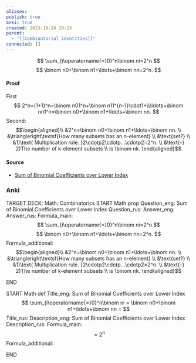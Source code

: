 ```yaml
---
aliases: 
publish: true
anki: true
created: 2023-10-24 20:13
parent:
  - "[[Combinatorial identities]]"
connected: []
---
```

$$
\sum_{i\operatorname{=}0}^n\binom ni=2^n
$$
$$
\binom n0+\binom n1+\ldots+\binom nn=2^n.
$$
#### Proof
First
$$
2^n=(1+1)^n=\binom n01^n+\binom n11^{n-1}\cdot1+\\\ldots+\binom nn1^n=\binom n0+\binom n1+\ldots+\binom nn.
$$
Second:
$$\begin{aligned}\\
&2^n=\binom n0+\binom n1+\ldots+\binom nn. \\
&\triangleright\textsf{How many subsets has an n-element} \\
&\text{set?} \\
&1)\text{ Multiplication rule. }2\cdotp2\cdotp...\cdotp2=2^n. \\
&\text{-} 2)The number of k-element subsets \\ is \binom nk.  
\end{aligned}$$

#### Source
- [Sum of Binomial Coefficients over Lower Index](https://proofwiki.org/wiki/Sum_of_Binomial_Coefficients_over_Lower_Index "Sum of Binomial Coefficients over Lower Index")


### Anki
TARGET DECK: Math::Combinatorics
START
Math prop
Question_eng: Sum of Binomial Coefficients over Lower Index
Question_rus: 
Answer_eng: 
Answer_rus: 
Formula_main: $$
\sum_{i\operatorname{=}0}^n\binom ni=2^n
$$
$$
\binom n0+\binom n1+\ldots+\binom nn=2^n.
$$
Formula_additional: $$\begin{aligned}\\
&2^n=\binom n0+\binom n1+\ldots+\binom nn. \\
&\triangleright\textsf{How many subsets has an n-element} \\
&\text{set?} \\
&1)\text{ Multiplication rule. }2\cdotp2\cdotp...\cdotp2=2^n. \\
&\text{-} 2)The number of k-element subsets \\ is \binom nk.  
\end{aligned}$$
<!--ID: 1698168880293-->
END


START
Math def
Title_eng: Sum of Binomial Coefficients over Lower Index $$
\sum_{i\operatorname{=}0}^n\binom ni = \binom n0+\binom n1+\ldots+\binom nn =
$$ 
Title_rus: 
Description_eng: Sum of Binomial Coefficients over Lower Index
Description_rus: 
Formula_main: $$
=2^n
$$
Formula_additional:
<!--ID: 1698168880304-->
END












